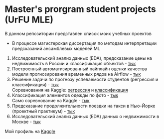 # Master's prorgram student projects (UrFU MLE)

В данном репозитории представлен список моих учебных проектов  
+ В процессе магистерская диссертация по методам интерпретации предсказаний ансамблевых моделей ML


1. Исследовательский анализ данных (EDA), предсказание цены на недвижимость в России и классификация объектов - [тык](https://github.com/sosdatpapku/UrFU-MLE-program-/tree/main/Russia%20Real%20Estate%20dataset)
2. Построенный автоматизированный пайплайн оценки качества модели прогнозирования временных рядов на Airflow - [тык](https://github.com/sosdatpapku/mlops4)
3. Решение задачи по прогнозу успеваемости студентов (регрессия и классификация) - [тык](https://github.com/sosdatpapku/UrFU-MLE-program-/tree/main/Kaggle%20competitions)  
Соревнования на Kaggle: [регрессия](https://www.kaggle.com/competitions/urfuaieng2022reg2) и [классификация](https://www.kaggle.com/competitions/urfuaieng2022clf2)
4. Классификация элементов одежды по фото - [тык](https://github.com/sosdatpapku/UrFU-MLE-program-/tree/main/Fashion_MNIST_deep_learning_task)  
Само соревнование  на Kaggle - [тык](https://www.kaggle.com/competitions/mds-ufu-dl-test/overview)
5. Предсказание продолжительности поездки на такси в Нью-Йорке (проектный практикум) - [тык](https://github.com/sosdatpapku/UrFU_Project_practice/blob/main/Проектный_практикум_Время_поездки_на_такси_Зайцев_А_В_ipynb_.ipynb)
6. Исследовательский анализ данных (EDA) данных о недвижимости в Москве - [тык](https://colab.research.google.com/drive/1TaoenLKYbfbAGld_enMfo57Zfeo-wCuZ?usp=sharing)

Мой профиль на [Kaggle](https://www.kaggle.com/sosdatpapku)
